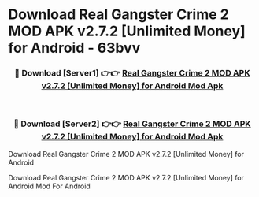 # Download Real Gangster Crime 2 MOD APK v2.7.2 [Unlimited Money] for Android - 63bvv


<div align="center">
<h3>🔴 Download [Server1] 👉👉 <a href="https://apk-comot.site?title=Real_Gangster_Crime_2_MOD_APK_v2.7.2_[Unlimited_Money]_for_Android">Real Gangster Crime 2 MOD APK v2.7.2 [Unlimited Money] for Android Mod Apk</a></h3><br>
<h3>🔴 Download [Server2] 👉👉 <a href="https://apk-comot.site?title=Real_Gangster_Crime_2_MOD_APK_v2.7.2_[Unlimited_Money]_for_Android">Real Gangster Crime 2 MOD APK v2.7.2 [Unlimited Money] for Android Mod Apk</a></h3>
</div>



Download Real Gangster Crime 2 MOD APK v2.7.2 [Unlimited Money] for Android 

Download Real Gangster Crime 2 MOD APK v2.7.2 [Unlimited Money] for Android Mod For Android